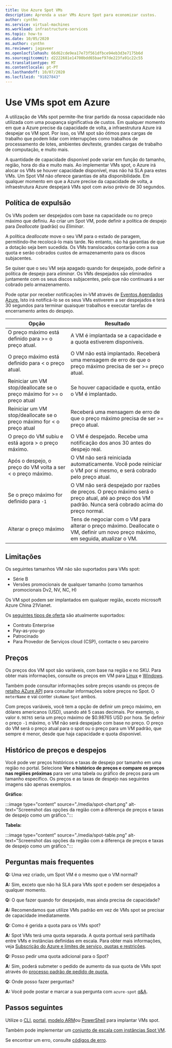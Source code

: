 ```yaml
---
title: Use Azure Spot VMs
description: Aprenda a usar VMs Azure Spot para economizar custos.
author: cynthn
ms.service: virtual-machines
ms.workload: infrastructure-services
ms.topic: how-to
ms.date: 10/05/2020
ms.author: cynthn
ms.reviewer: jagaveer
ms.openlocfilehash: 66d62cde9ea17e73f561dfbce94eb3d3e7175b6d
ms.sourcegitcommit: d2222681e14700bdd65baef97de223fa91c22c55
ms.translationtype: MT
ms.contentlocale: pt-PT
ms.lasthandoff: 10/07/2020
ms.locfileid: "91827843"
---
```

# <a name="use-spot-vms-in-azure"></a>Use VMs spot em Azure

A utilização de VMs spot permite-lhe tirar partido da nossa capacidade não utilizada com uma poupança significativa de custos. Em qualquer momento em que a Azure precise da capacidade de volta, a infraestrutura Azure irá despejar os VM spot. Por isso, os VM spot são ótimos para cargas de trabalho que podem lidar com interrupções como trabalhos de processamento de lotes, ambientes dev/teste, grandes cargas de trabalho de computação, e muito mais.

A quantidade de capacidade disponível pode variar em função do tamanho, região, hora do dia e muito mais. Ao implementar VMs spot, o Azure irá alocar os VMs se houver capacidade disponível, mas não há SLA para estes VMs. Um Spot VM não oferece garantias de alta disponibilidade. Em qualquer momento em que a Azure precise da capacidade de volta, a infraestrutura Azure despejará VMs spot com aviso prévio de 30 segundos. 


## <a name="eviction-policy"></a>Política de expulsão

Os VMs podem ser despejados com base na capacidade ou no preço máximo que definiu. Ao criar um Spot VM, pode definir a política de despejo para *Deallocate* (padrão) ou *Eliminar*. 

A política *deallocate* move o seu VM para o estado de paragem, permitindo-lhe recolocá-lo mais tarde. No entanto, não há garantias de que a dotação seja bem sucedida. Os VMs translocados contarão com a sua quota e serão cobrados custos de armazenamento para os discos subjacentes. 

Se quiser que o seu VM seja apagado quando for despejado, pode definir a política de despejo para *eliminar*. Os VMs despejados são eliminados juntamente com os seus discos subjacentes, pelo que não continuará a ser cobrado pelo armazenamento. 

Pode optar por receber notificações in-VM através de [Eventos Agendados Azure.](./linux/scheduled-events.md) Isto irá notificá-lo se os seus VMs estiverem a ser despejados e terá 30 segundos para terminar quaisquer trabalhos e executar tarefas de encerramento antes do despejo. 


| Opção | Resultado |
|--------|---------|
| O preço máximo está definido para >= o preço atual. | A VM é implantada se a capacidade e a quota estiverem disponíveis. |
| O preço máximo está definido para < o preço atual. | O VM não está implantado. Receberá uma mensagem de erro de que o preço máximo precisa de ser >= preço atual. |
| Reiniciar um VM stop/deallocate se o preço máximo for >= o preço atual | Se houver capacidade e quota, então o VM é implantado. |
| Reiniciar um VM stop/deallocate se o preço máximo for < o preço atual | Receberá uma mensagem de erro de que o preço máximo precisa de ser >= preço atual. | 
| O preço do VM subiu e está agora > o preço máximo. | O VM é despejado. Recebe uma notificação dos anos 30 antes do despejo real. | 
| Após o despejo, o preço do VM volta a ser < o preço máximo. | O VM não será reiniciada automaticamente. Você pode reiniciar o VM por si mesmo, e será cobrado pelo preço atual. |
| Se o preço máximo for definido para `-1` | O VM não será despejado por razões de preços. O preço máximo será o preço atual, até ao preço dos VM padrão. Nunca será cobrado acima do preço normal.| 
| Alterar o preço máximo | Tens de negociar com o VM para alterar o preço máximo. Deallocate o VM, definir um novo preço máximo, em seguida, atualizar o VM. |


## <a name="limitations"></a>Limitações

Os seguintes tamanhos VM não são suportados para VMs spot:
 - Série B
 - Versões promocionais de qualquer tamanho (como tamanhos promocionais Dv2, NV, NC, H)

Os VM spot podem ser implantados em qualquer região, exceto microsoft Azure China 21Vianet.

<a name="channel"></a>

Os [seguintes tipos de oferta](https://azure.microsoft.com/support/legal/offer-details/) são atualmente suportados:

-   Contrato Enterprise
-   Pay-as-you-go
-   Patrocinado
- Para Provedor de Serviços cloud (CSP), contacte o seu parceiro


## <a name="pricing"></a>Preços

Os preços dos VM spot são variáveis, com base na região e no SKU. Para obter mais informações, consulte os preços em VM para [Linux](https://azure.microsoft.com/pricing/details/virtual-machines/linux/) e [Windows](https://azure.microsoft.com/pricing/details/virtual-machines/windows/). 

Também pode consultar informações sobre preços usando os preços de [retalho AZure API](/rest/api/cost-management/retail-prices/azure-retail-prices) para consultar informações sobre preços no Spot. O `meterName` e vai conter `skuName` `Spot` ambos.

Com preços variáveis, você tem a opção de definir um preço máximo, em dólares americanos (USD), usando até 5 casas decimais. Por exemplo, o valor `0.98765` seria um preço máximo de $0.98765 USD por hora. Se definir o preço `-1` máximo, o VM não será despejado com base no preço. O preço do VM será o preço atual para o spot ou o preço para um VM padrão, que sempre é menor, desde que haja capacidade e quota disponível.

## <a name="pricing-and-eviction-history"></a>Histórico de preços e despejos

Você pode ver preços históricos e taxas de despejo por tamanho em uma região no portal. Selecione **Ver o histórico de preços e compare os preços nas regiões próximas** para ver uma tabela ou gráfico de preços para um tamanho específico.  Os preços e as taxas de despejo nas seguintes imagens são apenas exemplos. 

**Gráfico**:

:::image type="content" source="./media/spot-chart.png" alt-text="Screenshot das opções da região com a diferença de preços e taxas de despejo como um gráfico.":::

**Tabela:**

:::image type="content" source="./media/spot-table.png" alt-text="Screenshot das opções da região com a diferença de preços e taxas de despejo como um gráfico.":::



##  <a name="frequently-asked-questions"></a>Perguntas mais frequentes

**Q:** Uma vez criado, um Spot VM é o mesmo que o VM normal?

**A:** Sim, exceto que não há SLA para VMs spot e podem ser despejados a qualquer momento.


**Q:** O que fazer quando for despejado, mas ainda precisa de capacidade?

**A:** Recomendamos que utilize VMs padrão em vez de VMs spot se precisar de capacidade imediatamente.


**Q:** Como é gerida a quota para os VMs spot?

**A:** Spot VMs terá uma quota separada. A quota pontual será partilhada entre VMs e instâncias definidas em escala. Para obter mais informações, veja [Subscrição do Azure e limites de serviço, quotas e restrições](https://docs.microsoft.com/azure/azure-resource-manager/management/azure-subscription-service-limits).


**Q:** Posso pedir uma quota adicional para o Spot?

**A:** Sim, poderá submeter o pedido de aumento da sua quota de VMs spot através do [processo padrão de pedido de quota.](https://docs.microsoft.com/azure/azure-portal/supportability/per-vm-quota-requests)


**Q:** Onde posso fazer perguntas?

**A:** Você pode postar e marcar a sua pergunta com `azure-spot` [q&A](https://docs.microsoft.com/answers/topics/azure-spot.html). 

## <a name="next-steps"></a>Passos seguintes
Utilize o [CLI,](./linux/spot-cli.md) [portal,](spot-portal.md) [modelo ARM](./linux/spot-template.md)ou [PowerShell](./windows/spot-powershell.md) para implantar VMs spot.

Também pode implementar um [conjunto de escala com instâncias Spot VM](../virtual-machine-scale-sets/use-spot.md).

Se encontrar um erro, consulte [códigos de erro](./error-codes-spot.md?toc=%2fazure%2fvirtual-machines%2flinux%2ftoc.json).
